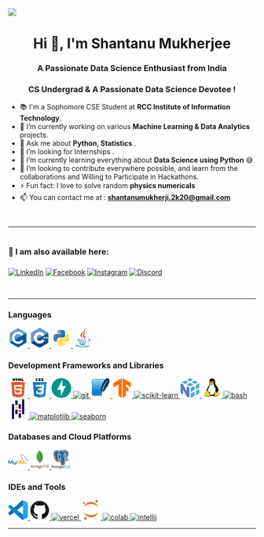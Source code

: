 <div style="display: flex; justify-content: center;">
    <img src="https://github.com/user-attachments/assets/63792561-bd56-4f09-b67c-c63f4983276b" width="600">
</div>



<h1 align="center">Hi 👋, I'm Shantanu Mukherjee</h1>
<h3 align="center">A Passionate Data Science Enthusiast from India</h3>
<h3 align="center">CS Undergrad & A Passionate Data Science Devotee !</h3>

- 📚 I'm a Sophomore CSE Student at **RCC Institute of Information Technology**.
- 🌱 I’m currently working on various **Machine Learning & Data Analytics** projects.
- 💬 Ask me about **Python, Statistics** .
- 👯 I’m looking for Internships .  
- 🔭 I’m currently learning everything about **Data Science using Python** 😅
- 💞️ I’m looking to contribute everywhere possible, and learn from the collaborations and Willing to Participate in Hackathons.
- ⚡ Fun fact: I love to solve random **physics numericals**
- 📫 You can contact me at : **shantanumukherji.2k20@gmail.com**

<br>

---
# <h3 align="left">📧 I am also available here: <h3>
<p align="left">
<a href="https://www.linkedin.com/in/shantanu-mukherjee-97b5951a7/" target="blank"><img alt='LinkedIn' src='https://img.shields.io/badge/LinkedIn-100000?style=for-the-badge&logo=LinkedIn&logoColor=white&labelColor=000000&color=0072b1'/></a>  
<a href="https://www.facebook.com/shantanu.mukherjee.5095110" target="blank"><img alt='Facebook' src='https://img.shields.io/badge/Facebook-100000?style=for-the-badge&logo=Facebook&logoColor=white&labelColor=black&color=000080'/></a>
<a href="https://www.instagram.com/confused__capricorn/" target="blank"><img alt='Instagram' src='https://img.shields.io/badge/Instagram-100000?style=for-the-badge&logo=Instagram&logoColor=white&labelColor=000000&color=FF009E'/></a>
<a href="discordapp.com/users/confused__capricorn" target="blank"><img alt='Discord' src='https://img.shields.io/badge/Discord-100000?style=for-the-badge&logo=Discord&logoColor=white&labelColor=black&color=6B00B3'/></a>

</p>

<br>

---



### Languages

<a href="https://www.cprogramming.com/" target="_blank" rel="noreferrer">
    <img src="https://raw.githubusercontent.com/devicons/devicon/master/icons/c/c-original.svg" alt="c" width="40" height="40" style="background-color: white;"/>
</a>
<a href="https://www.w3schools.com/cpp/" target="_blank" rel="noreferrer">
    <img src="https://raw.githubusercontent.com/devicons/devicon/master/icons/cplusplus/cplusplus-original.svg" alt="cplusplus" width="40" height="40" style="background-color: white;"/>
</a>
<a href="https://www.python.org" target="_blank" rel="noreferrer">
    <img src="https://raw.githubusercontent.com/devicons/devicon/master/icons/python/python-original.svg" alt="python" width="40" height="40" style="background-color: white;"/>
</a>
<a href="" target="_blank" rel="noreferrer">
    <img src="https://raw.githubusercontent.com/devicons/devicon/master/icons/java/java-original.svg" alt="java" width="40" height="40" style="background-color: white;"/>
</a>


### Development Frameworks and Libraries
<a href="https://www.w3.org/html/" target="_blank" rel="noreferrer">
    <img src="https://raw.githubusercontent.com/devicons/devicon/master/icons/html5/html5-original-wordmark.svg" alt="html5" width="40" height="40" style="background-color: white;"/>
</a>
<a href="https://www.w3schools.com/css/" target="_blank" rel="noreferrer">
    <img src="https://raw.githubusercontent.com/devicons/devicon/master/icons/css3/css3-original-wordmark.svg" alt="css3" width="40" height="40" style="background-color: white;"/>
</a>
<a href="" target="_blank" rel="noreferrer">
    <img src="https://raw.githubusercontent.com/devicons/devicon/master/icons/fastapi/fastapi-original.svg" alt="fastapi" width="40" height="40" style="background-color: white;"/>
</a>
<a href="https://git-scm.com/" target="_blank" rel="noreferrer">
    <img src="https://www.vectorlogo.zone/logos/git-scm/git-scm-icon.svg" alt="git" width="40" height="40" style="background-color: white;"/>
</a>

<a href="" target="_blank" rel="noreferrer">
    <img src="https://raw.githubusercontent.com/devicons/devicon/master/icons/sqlite/sqlite-original.svg" alt="sqlite" width="40" height="40" style="background-color: white;"/>
</a>
<a href="" target="_blank" rel="noreferrer">
    <img src="https://raw.githubusercontent.com/devicons/devicon/master/icons/tensorflow/tensorflow-original.svg" alt="tensorflow" width="40" height="40" style="background-color: white;"/>
</a>
<a href="https://scikit-learn.org/" target="_blank" rel="noreferrer">
    <img src="https://raw.githubusercontent.com/scikit-learn/scikit-learn/main/doc/logos/scikit-learn-logo.png" alt="scikit-learn" width="40" height="40" style="background-color: white;"/>
</a>
<a href="https://numpy.org/" target="_blank" rel="noreferrer">
    <img src="https://raw.githubusercontent.com/devicons/devicon/master/icons/numpy/numpy-original.svg" alt="numpy" width="40" height="40" style="background-color: white;"/>
</a>
<a href="https://www.linux.org/" target="_blank" rel="noreferrer">
    <img src="https://raw.githubusercontent.com/devicons/devicon/master/icons/linux/linux-original.svg" alt="linux" width="40" height="40" style="background-color: white;"/>
</a>
<a href="https://www.gnu.org/software/bash/" target="_blank" rel="noreferrer">
    <img src="https://www.vectorlogo.zone/logos/gnu_bash/gnu_bash-icon.svg" alt="bash" width="40" height="40" style="background-color: white;"/>
</a>
<a href="https://pandas.pydata.org/" target="_blank" rel="noreferrer">
    <img src="https://raw.githubusercontent.com/devicons/devicon/master/icons/pandas/pandas-original.svg" alt="pandas" width="40" height="40" style="background-color: white;"/>
</a>
<a href="https://matplotlib.org/" target="_blank" rel="noreferrer">
    <img src="https://matplotlib.org/_static/images/logo2.svg" alt="matplotlib" width="40" height="40" style="background-color: white;"/>
</a>
<a href="https://seaborn.pydata.org/" target="_blank" rel="noreferrer">
    <img src="https://seaborn.pydata.org/_images/logo-tall-lightbg.svg" alt="seaborn" width="40" height="40" style="background-color: white;"/>
</a>

### Databases and Cloud Platforms
<a href="https://www.mysql.com/" target="_blank" rel="noreferrer">
    <img src="https://raw.githubusercontent.com/devicons/devicon/master/icons/mysql/mysql-original-wordmark.svg" alt="mysql" width="40" height="40" style="background-color: white;"/>
</a>
<a href="https://www.mongodb.com/" target="_blank" rel="noreferrer">
    <img src="https://raw.githubusercontent.com/devicons/devicon/master/icons/mongodb/mongodb-original-wordmark.svg" alt="mongodb" width="40" height="40" style="background-color: white;"/>
</a>
<a href="https://www.postgresql.org" target="_blank" rel="noreferrer">
    <img src="https://raw.githubusercontent.com/devicons/devicon/master/icons/postgresql/postgresql-original-wordmark.svg" alt="postgresql" width="40" height="40" style="background-color: white;"/>
</a>

### IDEs and Tools
<a href="https://code.visualstudio.com/" target="_blank" rel="noreferrer">
    <img src="https://raw.githubusercontent.com/devicons/devicon/master/icons/vscode/vscode-original.svg" alt="vscode" width="40" height="40" style="background-color: white;"/>
</a>
<a href="https://github.com/" target="_blank" rel="noreferrer">
    <img src="https://raw.githubusercontent.com/devicons/devicon/master/icons/github/github-original.svg" alt="github" width="40" height="40" style="background-color: white;"/>
</a>
<a href="https://vercel.com/" target="_blank" rel="noreferrer">
    <img src="https://assets.vercel.com/image/upload/v1662130559/nextjs/Icon_dark_background.png" alt="vercel" width="40" height="40" style="background-color: white;"/>
</a>
<a href="https://jupyter.org/" target="_blank" rel="noreferrer">
    <img src="https://raw.githubusercontent.com/devicons/devicon/master/icons/jupyter/jupyter-original.svg" alt="jupyter" width="40" height="40" style="background-color: white;"/>
</a>
<a href="https://colab.research.google.com/" target="_blank" rel="noreferrer">
    <img src="https://www.tensorflow.org/images/colab_logo_32px.png" alt="colab" width="40" height="40" style="background-color: white;"/>
</a>
<a href="https://www.jetbrains.com/idea/" target="_blank" rel="noreferrer">
    <img src="https://resources.jetbrains.com/storage/products/company/brand/logos/IntelliJ_IDEA_icon.png" alt="intellij" width="40" height="40" style="background-color: white;"/>
</a>

<br/>

---


